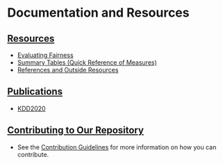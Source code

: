 # Documentation and Resources

## [Resources](resources)
* [Evaluating Fairness](resources/Evaluating_Fairness.md)
* [Summary Tables (Quick Reference of Measures)](resources/Measures_QuickReference.md)
* [References and Outside Resources](resources/References_and_Resources.md)

## [Publications](publications/README.md)
* [KDD2020](publications/README.md)

## [Contributing to Our Repository](code_contributions)
* See the [Contribution Guidelines](code_contributions/CONTRIBUTING.md) for more information on how you can contribute.